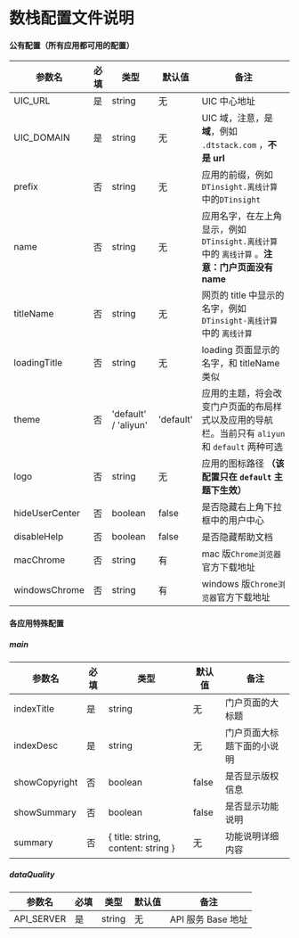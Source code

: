 # 数栈配置文件说明

#### 公有配置（所有应用都可用的配置）

| 参数名  | 必填  | 类型  |  默认值 | 备注  |
| ------------ | ------------ | ------------ | ------------ | ------------ |
|  UIC_URL |  是 | string  | 无  | UIC 中心地址  |
|  UIC_DOMAIN | 是  | string  |  无 |  UIC 域，注意，是**域**，例如 ```.dtstack.com``` ，**不是 url** |
| prefix  | 否  |  string | 无  |  应用的前缀，例如 `DTinsight.离线计算` 中的`DTinsight` |
| name  |  否 | string  | 无  | 应用名字，在左上角显示，例如 `DTinsight.离线计算` 中的 `离线计算` 。**注意：门户页面没有 name**  |
| titleName  | 否  |  string | 无  | 网页的 title 中显示的名字，例如`DTinsight-离线计算`中的 `离线计算`  |
| loadingTitle  |  否 |  string | 无  | loading 页面显示的名字，和 titleName 类似 |
| theme  |  否 | 'default' / 'aliyun'  | 'default'  | 应用的主题，将会改变门户页面的布局样式以及应用的导航栏。当前只有 `aliyun` 和 `default` 两种可选  |
| logo  | 否  |  string | 无  |  应用的图标路径 **（该配置只在 `default` 主题下生效）** |
| hideUserCenter |  否 | boolean  | false  | 是否隐藏右上角下拉框中的用户中心  |
| disableHelp  | 否  |  boolean | false  | 是否隐藏帮助文档  |
| macChrome | 否 | string | 有 | mac 版`Chrome浏览器`官方下载地址 |
| windowsChrome | 否 | string | 有 | windows 版`Chrome浏览器`官方下载地址 |

#### 各应用特殊配置

##### main
| 参数名  | 必填  | 类型  |  默认值 | 备注  |
| ------------ | ------------ | ------------ | ------------ | ------------ |
| indexTitle  |  是 | string  | 无  |  门户页面的大标题 |
| indexDesc  | 是  |  string | 无  | 门户页面大标题下面的小说明  |
| showCopyright | 否  |  boolean | false  | 是否显示版权信息  |
| showSummary | 否  | boolean  |  false | 是否显示功能说明  |
| summary | 否  |  { title: string, content: string } |  无 |  功能说明详细内容 |

##### dataQuality
| 参数名  | 必填  | 类型  |  默认值 | 备注  |
| ------------ | ------------ | ------------ | ------------ | ------------ |
| API_SERVER  |  是 | string  | 无  |  API 服务 Base 地址 |
